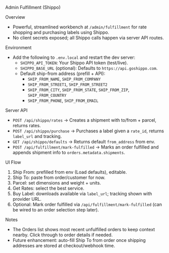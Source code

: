 Admin Fulfillment (Shippo)

Overview
- Powerful, streamlined workbench at `/admin/fulfillment` for rate shopping and purchasing labels using Shippo.
- No client secrets exposed; all Shippo calls happen via server API routes.

Environment
- Add the following to `.env.local` and restart the dev server:
  - `SHIPPO_API_TOKEN`: Your Shippo API token (test/live).
  - `SHIPPO_BASE_URL` (optional): Defaults to `https://api.goshippo.com`.
  - Default ship-from address (prefill + API):
    - `SHIP_FROM_NAME`, `SHIP_FROM_COMPANY`
    - `SHIP_FROM_STREET1`, `SHIP_FROM_STREET2`
    - `SHIP_FROM_CITY`, `SHIP_FROM_STATE`, `SHIP_FROM_ZIP`, `SHIP_FROM_COUNTRY`
    - `SHIP_FROM_PHONE`, `SHIP_FROM_EMAIL`

Server API
- `POST /api/shippo/rates` → Creates a shipment with to/from + parcel, returns rates.
- `POST /api/shippo/purchase` → Purchases a label given a `rate_id`, returns `label_url` and tracking.
- `GET /api/shippo/defaults` → Returns default `from_address` from env.
- `POST /api/fulfillment/mark-fulfilled` → Marks an order fulfilled and appends shipment info to `orders.metadata.shipments`.

UI Flow
1) Ship From: prefilled from env (Load defaults), editable.
2) Ship To: paste from order/customer for now.
3) Parcel: set dimensions and weight + units.
4) Get Rates: select the best service.
5) Buy Label: downloads available via `label_url`; tracking shown with provider URL.
6) Optional: Mark order fulfilled via `/api/fulfillment/mark-fulfilled` (can be wired to an order selection step later).

Notes
- The Orders list shows most recent unfulfilled orders to keep context nearby. Click through to order details if needed.
- Future enhancement: auto-fill Ship To from order once shipping addresses are stored at checkout/webhook time.

